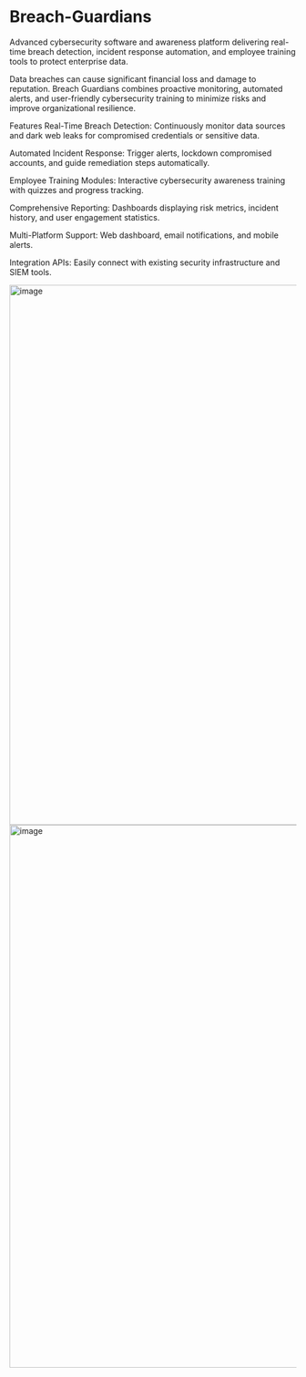 # Breach-Guardians
Advanced cybersecurity software and awareness platform delivering real-time breach detection, incident response automation, and employee training tools to protect enterprise data.

Data breaches can cause significant financial loss and damage to reputation. Breach Guardians combines proactive monitoring, automated alerts, and user-friendly cybersecurity training to minimize risks and improve organizational resilience.

Features
Real-Time Breach Detection: Continuously monitor data sources and dark web leaks for compromised credentials or sensitive data.

Automated Incident Response: Trigger alerts, lockdown compromised accounts, and guide remediation steps automatically.

Employee Training Modules: Interactive cybersecurity awareness training with quizzes and progress tracking.

Comprehensive Reporting: Dashboards displaying risk metrics, incident history, and user engagement statistics.

Multi-Platform Support: Web dashboard, email notifications, and mobile alerts.

Integration APIs: Easily connect with existing security infrastructure and SIEM tools.

<img width="1897" height="948" alt="image" src="https://github.com/user-attachments/assets/10eda660-14a7-4a86-aa7a-408de8ddde8c" />

<img width="1892" height="953" alt="image" src="https://github.com/user-attachments/assets/d174684f-c0db-4d72-bb54-1a0ad7495eae" />

